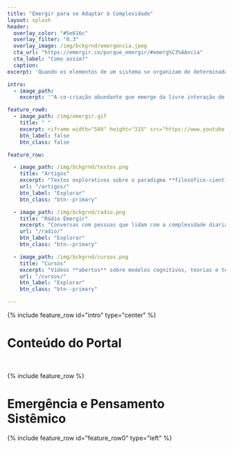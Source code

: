 ```yaml
---
title: "Emergir para se Adaptar à Complexidade"
layout: splash
header:
  overlay_color: "#5e616c"
  overlay_filter: "0.3"
  overlay_image: /img/bckgrnd/emergencia.jpeg
  cta_url: "https://emergir.co/porque_emergir/#emerg%C3%AAncia"
  cta_label: "Como assim?"
  caption:
excerpt: 'Quando os elementos de um sistema se organizam de determinadas maneiras, forma-se algo novo que não pertence a nenhuma das partes. Chamamos isso de organização recém-combinada, ou fenômeno emergente.'

intro:
  - image_path:
    excerpt: '"A co-criação abundante que emerge da livre interação de nós diversificados sustenta a evolução, pois para evoluir é necessário interagir com o diverso, com o diferente."<br /> <small><a href="https://www.organizacaoprospera.com/sobre/">Organização Próspera</a></small><br />'

feature_row0:
  - image_path: /img/emergir.gif
    title: " "
    excerpt: <iframe width="560" height="315" src="https://www.youtube.com/embed/rWJ4O70-Kr4" frameborder="0" allow="autoplay; encrypted-media" allowfullscreen></iframe>
    btn_label: false
    btn_class: false

feature_row:

  - image_path: /img/bckgrnd/textos.png
    title: "Artigos"
    excerpt: "Textos explorativos sobre o paradigma **filosófico-científico** da complexidade."
    url: "/artigos/"
    btn_label: "Explorar"
    btn_class: "btn--primary"

  - image_path: /img/bckgrnd/radio.png
    title: "Rádio Emergir"
    excerpt: "Conversas com pessoas que lidam com a complexidade diariamente, na prática."
    url: "/radio/"
    btn_label: "Explorar"
    btn_class: "btn--primary"

  - image_path: /img/bckgrnd/cursos.png
    title: "Cursos"
    excerpt: "Vídeos **abertos** sobre modelos cognitivos, teorias e tecnologias para um mundo hyperconectado."
    url: "/cursos/"
    btn_label: "Explorar"
    btn_class: "btn--primary"

---
```


{% include feature_row id="intro" type="center" %}

# Conteúdo do Portal
&nbsp;

{% include feature_row %}

# Emergência e Pensamento Sistêmico

{% include feature_row id="feature_row0" type="left" %}

